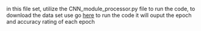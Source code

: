 in this file set, utilize the CNN_module_processor.py file to run the code, to download the data set use go [here](https://drive.google.com/drive/folders/1zgUpeExPDFNH8qtgjFvstTi95-nSHQl0?usp=sharing) to run the code it will ouput the epoch and accuracy rating of each epoch
